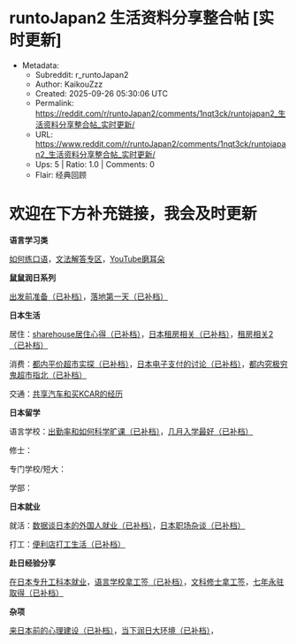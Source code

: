 # runtoJapan2 生活资料分享整合帖 [实时更新]

- Metadata:
  - Subreddit: r_runtoJapan2
  - Author: KaikouZzz
  - Created: 2025-09-26 05:30:06 UTC
  - Permalink: https://reddit.com/r/runtoJapan2/comments/1nqt3ck/runtojapan2_生活资料分享整合帖_实时更新/
  - URL: https://www.reddit.com/r/runtoJapan2/comments/1nqt3ck/runtojapan2_生活资料分享整合帖_实时更新/
  - Ups: 5 | Ratio: 1.0 | Comments: 0
  - Flair: 经典回顾


# 欢迎在下方补充链接，我会及时更新

**语言学习类**

[如何练口语](https://web.archive.org/web/20240430181709/https://www.reddit.com/r/runtoJapan/comments/16uy92i/%E5%A6%82%E4%BD%95%E7%BB%83%E5%8F%A3%E8%AF%AD/)，[文法解答专区](https://web.archive.org/web/20241001040314/https://www.reddit.com/r/runtoJapan/comments/16w0ent/%E6%88%90%E7%A8%8B%E3%81%AE%E6%96%87%E6%B3%95%E8%A7%A3%E7%AD%94%E6%A5%BC/)，[YouTube磨耳朵](https://web.archive.org/web/20241001040314/https://www.reddit.com/r/runtoJapan/comments/16hdjmb/%E5%A4%A7%E5%AE%B6%E6%8E%A8%E8%8D%90%E4%B8%80%E4%B8%8B%E5%B9%B3%E6%97%B6%E7%9C%8B%E7%9A%84%E6%97%A5%E8%AF%ADyoutuber%E5%90%A7/)

**鼠鼠润日系列**

[出发前准备（已补档）](https://www.reddit.com/r/runtoJapan2/comments/1nq3cl2/%E6%96%B0%E5%AE%B6%E8%A1%A5%E6%A1%A3%E9%BC%A0%E9%BC%A0%E6%B6%A6%E6%97%A5%E5%87%BA%E5%8F%91%E5%89%8D%E9%9C%80%E8%A6%81%E5%81%9A%E7%9A%84%E5%87%86%E5%A4%87/)，[落地第一天（已补档）](https://www.reddit.com/r/runtoJapan2/comments/1nq3dzo/%E8%A1%A5%E6%A1%A3%E9%BC%A0%E9%BC%A0%E8%90%BD%E5%9C%B0%E6%97%A5%E6%9C%AC%E7%AC%AC%E4%B8%80%E5%A4%A9%E7%94%9F%E5%AD%98%E6%8C%87%E5%8D%97/)

**日本生活**

居住：[sharehouse居住心得（已补档）](https://www.reddit.com/r/runtoJapan2/comments/1nq3fbk/%E8%A1%A5%E6%A1%A3%E8%81%8A%E8%81%8A%E6%9C%AC%E9%BC%A0%E9%BC%A0%E5%9C%A8%E4%B8%9C%E4%BA%AC%E4%B9%9D%E4%B8%AA%E6%9C%88%E7%9A%84share_house_%E5%BF%83%E5%BE%97/)，[日本租房相关（已补档）](https://www.reddit.com/r/runtoJapan2/comments/1nq3h27/%E8%A1%A5%E6%A1%A3%E5%9C%A8%E5%8D%8E%E4%BA%BA%E4%B8%8D%E5%8A%A8%E4%BA%A7%E4%B8%8A%E7%8F%AD%E4%B8%AD%E5%92%8C%E5%A4%A7%E5%AE%B6%E5%88%86%E4%BA%AB%E6%97%A5%E6%9C%AC%E7%A7%9F%E6%88%BF%E7%9B%B8%E5%85%B3%E7%9A%84%E7%BB%8F%E9%AA%8C/)，[租房相关2（已补档）](https://www.reddit.com/r/runtoJapan2/comments/1nq3ivm/%E8%A1%A5%E6%A1%A3%E5%85%B3%E4%BA%8E%E6%97%A5%E6%9C%AC%E7%A7%9F%E6%88%BF%E5%88%86%E4%BA%AB%E4%B8%80%E4%B8%8B%E8%87%AA%E5%B7%B1%E7%9A%84%E7%9C%8B%E6%B3%95/)

消费：[都内平价超市实探（已补档）](https://www.reddit.com/r/runtoJapan2/comments/1nqtt9h/%E8%A1%A5%E6%A1%A3%E7%9C%81%E9%92%B1%E6%9D%A5%E8%AE%A8%E8%AE%BA%E4%B8%8B%E4%B8%9C%E4%BA%AC%E9%83%BD%E5%86%85%E7%9A%84%E5%BB%89%E4%BB%B7%E8%B6%85%E5%B8%82%E5%90%A7/?utm_source=share&utm_medium=web3x&utm_name=web3xcss&utm_term=1&utm_content=share_button)，[日本电子支付的讨论（已补档）](https://www.reddit.com/r/runtoJapan2/comments/1nqu3vl/%E8%A1%A5%E6%A1%A3%E6%97%A5%E6%9C%AC%E6%9D%A5%E4%B8%80%E5%91%A8%E6%B2%A1%E7%94%A8%E8%BF%87%E7%8E%B0%E9%87%91%E5%88%86%E4%BA%AB/?utm_source=share&utm_medium=web3x&utm_name=web3xcss&utm_term=1&utm_content=share_button)，[都内究极穷鬼超市指北（已补档）](https://www.reddit.com/r/runtoJapan2/comments/1nquikv/%E8%A1%A5%E6%A1%A3%E4%B8%9C%E4%BA%AC%E9%83%BD%E7%A9%B7%E8%9B%86%E9%A3%9F%E6%9D%90%E9%80%89%E8%B4%AD%E8%B6%85%E5%B8%82%E6%8C%87%E5%8C%97/?utm_source=share&utm_medium=web3x&utm_name=web3xcss&utm_term=1&utm_content=share_button)

交通：[共享汽车和买KCAR的经历](https://web.archive.org/web/20241001040314/https://www.reddit.com/r/runtoJapan/comments/19dcaqy/%E5%9C%A8%E6%97%A5%E6%9C%AC%E4%B9%B0%E8%BD%A6%E4%BB%A5%E5%8F%8A%E4%BD%BF%E7%94%A8%E5%85%B1%E4%BA%AB%E6%B1%BD%E8%BD%A6%E7%9A%84%E7%BB%8F%E5%8E%86/)

**日本留学**

语言学校：[出勤率和如何科学旷课（已补档）](https://www.reddit.com/r/runtoJapan2/comments/1nq3jv6/%E8%A1%A5%E6%A1%A3%E5%85%B3%E4%BA%8E%E6%97%A5%E6%9C%AC%E7%95%99%E5%AD%A6%E5%87%BA%E5%8B%A4%E7%8E%87%E4%BB%A5%E5%8F%8A%E5%A6%82%E4%BD%95%E7%A7%91%E5%AD%A6%E6%97%B7%E8%AF%BE/)，[几月入学最好（已补档）](https://www.reddit.com/r/runtoJapan2/comments/1nq3kpp/%E8%A1%A5%E6%A1%A3%E6%97%A5%E6%9C%AC%E8%AF%AD%E6%A0%A1%E7%95%99%E5%AD%A6%E4%B9%8B%E4%B8%BA%E4%BB%80%E4%B9%88%E4%B8%8D%E8%A6%81%E5%82%BB%E4%B9%8E%E4%B9%8E%E8%B5%B010%E6%9C%88%E7%94%9F/)

修士：

专门学校/短大：

学部：

**日本就业**

就活：[数据谈日本的外国人就业（已补档）](https://www.reddit.com/r/runtoJapan2/comments/1nqsxb6/%E8%A1%A5%E6%A1%A3%E4%BB%8E%E8%A7%A3%E8%AF%BB%E5%86%85%E9%96%A3%E5%AE%98%E6%88%BF%E5%8F%82%E8%80%83%E6%95%B0%E6%8D%AE%E9%9B%86%E6%9D%A5%E8%A7%A3%E7%AD%94%E5%A4%A7%E9%83%A8%E5%88%86%E5%AD%A6%E7%94%9F%E7%9A%84%E9%AB%98%E9%A2%91%E9%97%AE%E9%A2%98/?utm_source=share&utm_medium=web3x&utm_name=web3xcss&utm_term=1&utm_content=share_button)，[日本职场杂谈（已补档）](https://www.reddit.com/r/runtoJapan2/comments/1nqt2no/%E8%A1%A5%E6%A1%A3%E6%97%A5%E6%9C%AC%E8%81%8C%E5%9C%BA%E6%9D%82%E8%B0%88/?utm_source=share&utm_medium=web3x&utm_name=web3xcss&utm_term=1&utm_content=share_button)

打工：[便利店打工生活（已补档）](https://www.reddit.com/r/runtoJapan2/comments/1nq3lkc/%E8%A1%A5%E6%A1%A3%E8%AE%B0%E5%BD%95%E4%BE%BF%E5%88%A9%E5%BA%97%E6%8C%82%E5%A3%81%E7%94%9F%E6%B4%BB/)

**赴日经验分享**

[在日本专升工科本就业](https://web.archive.org/web/20241001040314/https://www.reddit.com/r/runtoJapan/comments/16qya1f/%E6%9D%A5%E6%97%A5%E6%9C%AC%E9%A9%AC%E4%B8%8A10%E5%B9%B4%E5%88%86%E4%BA%AB%E4%B8%80%E4%B8%8B%E8%87%AA%E5%B7%B1%E6%89%80%E6%9C%89%E7%9A%84%E7%BB%8F%E9%AA%8C/)，[语言学校拿工签（已补档）](https://www.reddit.com/r/runtoJapan2/comments/1nq3m8c/%E8%A1%A5%E6%A1%A3%E8%B5%B0%E8%AF%AD%E8%A8%80%E5%AD%A6%E6%A0%A1%E6%B6%A6%E6%97%A5%E5%B7%B2%E6%8B%BF%E5%88%B0%E5%B7%A5%E7%AD%BE%E4%B8%80%E7%82%B9%E7%BB%99%E8%BF%98%E6%B2%A1%E6%9D%A5%E7%9A%84%E4%BA%BA%E7%9A%84%E5%BF%85%E7%9C%8B%E7%BB%8F%E9%AA%8C/)，[文科修士拿工签](https://web.archive.org/web/20241001040314/https://www.reddit.com/r/runtoJapan/comments/16dpl10/%E6%B6%A6%E6%97%A5%E5%A4%9A%E5%B9%B4%E4%BA%86%E4%BB%8E%E7%95%99%E5%AD%A6%E5%88%B0%E5%B7%A5%E4%BD%9Cama/)，[七年永驻取得（已补档）](https://www.reddit.com/r/runtoJapan2/comments/1nq3na8/%E8%A1%A5%E6%A1%A3%E4%B8%83%E5%B9%B4%E6%8B%BF%E6%B0%B8%E9%A9%BB/)

**杂项**

[来日本前的心理建设（已补档）](https://www.reddit.com/r/runtoJapan2/comments/1nq3old/%E8%A1%A5%E6%A1%A3%E6%8E%A8%E8%8D%90%E4%B8%80%E4%B8%AA%E8%A7%86%E9%A2%91%E7%AC%AC13%E5%88%8630%E7%A7%92%E6%83%B3%E6%B6%A6%E6%97%A5_%E5%89%8D%E5%BB%BA%E8%AE%AE%E5%81%9A%E5%A5%BD%E5%BF%83%E7%90%86%E5%87%86%E5%A4%87%E4%B8%8D%E7%84%B6%E5%BF%83%E7%90%86%E8%90%BD%E5%B7%AE%E8%BF%87%E5%A4%A7%E5%8F%AF%E8%83%BD/)，[当下润日大环境（已补档）](https://www.reddit.com/r/runtoJapan2/comments/1nq3pyf/%E8%A1%A5%E6%A1%A3%E6%B6%A6%E6%97%A5%E5%85%AB%E5%B9%B4%E8%80%81%E4%BA%BA%E7%BB%99%E7%82%B9%E8%87%AA%E5%B7%B1%E7%9B%AE%E5%89%8D%E5%AF%B9%E6%B6%A6%E6%97%A5%E7%9B%B8%E5%AF%B9%E5%AE%A2%E8%A7%82%E7%9A%84%E5%88%86%E4%BA%AB/)，

